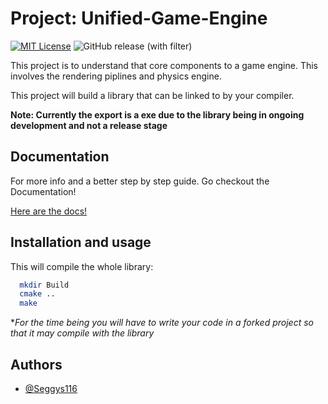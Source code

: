 
# Project: Unified-Game-Engine

[![MIT License](https://img.shields.io/badge/License-MIT-green.svg)](https://github.com/Unified-Projects/Unified-Game-Engine/blob/main/LICENCE) ![GitHub release (with filter)](https://img.shields.io/github/v/release/Unified-Projects/Unified-Game-Engine)

This project is to understand that core components to a game engine. This involves the rendering piplines and physics engine.

This project will build a library that can be linked to by your compiler.

**Note: Currently the export is a exe due to the library being in ongoing development and not a release stage**

## Documentation

For more info and a better step by step guide. Go checkout the Documentation!

[Here are the docs!](https://docs-game.unifiedprojects.co.uk/)

## Installation and usage

This will compile the whole library:

```bash
  mkdir Build
  cmake ..
  make
```

**For the time being you will have to write your code in a forked project so that it may compile with the library*

## Authors

- [@Seggys116](https://www.github.com/Seggys116)
